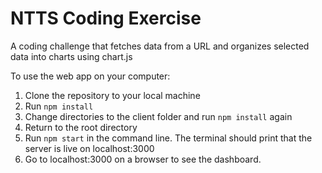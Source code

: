 # NTTS Coding Exercise

A coding challenge that fetches data from a URL and organizes selected data into charts using chart.js

To use the web app on your computer:

1. Clone the repository to your local machine
2. Run `npm install`
3. Change directories to the client folder and run `npm install` again
4. Return to the root directory
5. Run `npm start` in the command line. The terminal should print that the server is live on localhost:3000
6. Go to localhost:3000 on a browser to see the dashboard.
